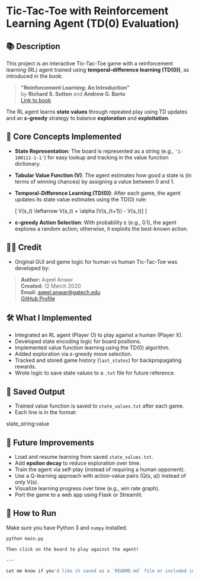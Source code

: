 # Tic-Tac-Toe with Reinforcement Learning Agent (TD(0) Evaluation)

## 📚 Description

This project is an interactive Tic-Tac-Toe game with a reinforcement learning (RL) agent trained using **temporal-difference learning (TD(0))**, as introduced in the book:

> **"Reinforcement Learning: An Introduction"**  
> by **Richard S. Sutton** and **Andrew G. Barto**  
> [Link to book](http://incompleteideas.net/book/the-book-2nd.html)

The RL agent learns **state values** through repeated play using TD updates and an **ε-greedy** strategy to balance **exploration** and **exploitation**.

## 🧠 Core Concepts Implemented

- **State Representation**: The board is represented as a string (e.g., `'1-100111-1-1'`) for easy lookup and tracking in the value function dictionary.
- **Tabular Value Function (V)**: The agent estimates how good a state is (in terms of winning chances) by assigning a value between 0 and 1.
- **Temporal-Difference Learning (TD(0))**: After each game, the agent updates its state value estimates using the TD(0) rule:

  \[
  V(s_t) \leftarrow V(s_t) + \alpha [V(s_{t+1}) - V(s_t)]
  \]


- **ε-greedy Action Selection**: With probability ε (e.g., 0.1), the agent explores a random action; otherwise, it exploits the best-known action.

## 👨‍💻 Credit

- Original GUI and game logic for human vs human Tic-Tac-Toe was developed by:
> **Author:** Aqeel Anwar  
> **Created:** 12 March 2020  
> **Email:** aqeel.anwar@gatech.edu  
> [GitHub Profile](https://github.com/aqeelanwar)

## 🛠️ What I Implemented

- Integrated an RL agent (Player O) to play against a human (Player X).
- Developed state encoding logic for board positions.
- Implemented value function learning using the TD(0) algorithm.
- Added exploration via ε-greedy move selection.
- Tracked and stored game history (`last_states`) for backpropagating rewards.
- Wrote logic to save state values to a `.txt` file for future reference.

## 📁 Saved Output

- Trained value function is saved to `state_values.txt` after each game.
- Each line is in the format:  

state_string:value


## 🔮 Future Improvements

- Load and resume learning from saved `state_values.txt`.
- Add **epsilon decay** to reduce exploration over time.
- Train the agent via self-play (instead of requiring a human opponent).
- Use a Q-learning approach with action-value pairs (Q(s, a)) instead of only V(s).
- Visualize learning progress over time (e.g., win rate graph).
- Port the game to a web app using Flask or Streamlit.

## 🚀 How to Run

Make sure you have Python 3 and `numpy` installed.

```bash
python main.py

Then click on the board to play against the agent!

---

Let me know if you'd like it saved as a `README.md` file or included in your project folder automatically.
